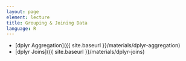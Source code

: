 ```yaml
---
layout: page
element: lecture
title: Grouping & Joining Data
language: R
---
```


* [dplyr Aggregation]({{ site.baseurl }}/materials/dplyr-aggregation)
* [dplyr Joins]({{ site.baseurl }}/materials/dplyr-joins)

